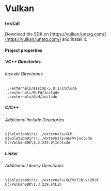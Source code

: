 # Vulkan

### Install
Download the SDK on [https://vulkan.lunarg.com/](https://vulkan.lunarg.com/) and install it.

#### Project properties
##### VC++ Directories
###### Include Directories
```
../externals/assimp-5.0.1/include
../externals/GLFW/include
../externals/GLM/include
```
##### C/C++
###### Additional Include Directories
```
$(SolutionDir)/../externals/GLM
$(SolutionDir)/../externals/GLFW/include
C:\VulkanSDK\1.3.239.0\Include
```
##### Linker
###### Additional Library Directories
```
$(SolutionDir)/../externals/GLFW/lib-vc2019
C:\VulkanSDK\1.3.239.0\Lib
```